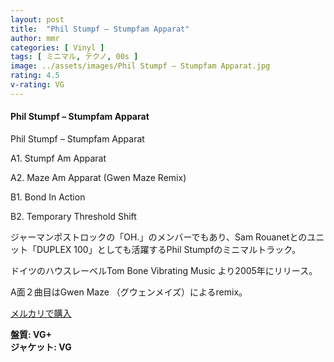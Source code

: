 ```yaml
---
layout: post
title:  "Phil Stumpf – Stumpfam Apparat"
author: mmr
categories: [ Vinyl ]
tags: [ ミニマル, テクノ, 00s ]
image: ../assets/images/Phil Stumpf – Stumpfam Apparat.jpg
rating: 4.5
v-rating: VG
---
```


#### Phil Stumpf – Stumpfam Apparat

Phil Stumpf – Stumpfam Apparat

A1. Stumpf Am Apparat

A2. Maze Am Apparat (Gwen Maze Remix)

B1. Bond In Action

B2. Temporary Threshold Shift

ジャーマンポストロックの「OH.」のメンバーでもあり、Sam Rouanetとのユニット「DUPLEX 100」としても活躍するPhil Stumpfのミニマルトラック。

ドイツのハウスレーベルTom Bone Vibrating Music より2005年にリリース。

A面２曲目はGwen Maze （グウェンメイズ）によるremix。

[メルカリで購入](https://jp.mercari.com/item/m96043491191?afid=6142608987)

<div class="mt-4 mb-4 d-flex align-items-center">
<strong class="mr-1">盤質: VG+</strong>
</div>
<div class="mt-4 mb-4 d-flex align-items-center">
<strong class="mr-1">ジャケット: VG</strong>
</div>
